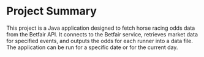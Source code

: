 # Project Summary

This project is a Java application designed to fetch horse racing odds data from the Betfair API. It connects to the Betfair service, retrieves market data for specified events, and outputs the odds for each runner into a data file. The application can be run for a specific date or for the current day.